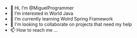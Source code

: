 - 👋 Hi, I’m @MiguelProgrammer
- 👀 I’m interested in World Java
- 🌱 I’m currently learning Wolrd Spring Framework
- 💞️ I'm looking to collaborate on projects that need my help
- 📫 How to reach me ...

<!---
MiguelProgrammer/MiguelProgrammer is a ✨ special ✨ repository because its `README.md` (this file) appears on your GitHub profile.
You can click the Preview link to take a look at your changes.
--->
